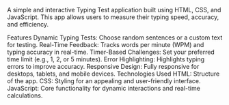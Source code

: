 A simple and interactive Typing Test application built using HTML, CSS, and JavaScript. This app allows users to measure their typing speed, accuracy, and efficiency.

Features
Dynamic Typing Tests: Choose random sentences or a custom text for testing.
Real-Time Feedback: Tracks words per minute (WPM) and typing accuracy in real-time.
Timer-Based Challenges: Set your preferred time limit (e.g., 1, 2, or 5 minutes).
Error Highlighting: Highlights typing errors to improve accuracy.
Responsive Design: Fully responsive for desktops, tablets, and mobile devices.
Technologies Used
HTML: Structure of the app.
CSS: Styling for an appealing and user-friendly interface.
JavaScript: Core functionality for dynamic interactions and real-time calculations.
